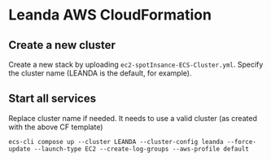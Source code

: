 # Leanda AWS CloudFormation

## Create a new cluster

Create a new stack by uploading `ec2-spotInsance-ECS-Cluster.yml`. Specify the cluster name (LEANDA is the default, for example).

## Start all services

Replace cluster name if needed. It needs to use a valid cluster (as created with the above CF template)

```terminal
ecs-cli compose up --cluster LEANDA --cluster-config leanda --force-update --launch-type EC2 --create-log-groups --aws-profile default
```
